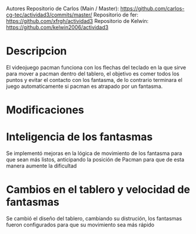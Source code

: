 
Autores
Repositorio de Carlos (Main / Master): https://github.com/carlos-cg-tec/actividad3/commits/master/
Repositorio de fer: https://github.com/xfrgh/actividad3
Repositorio de Kelwin: https://github.com/kelwin2006/actividad3

# Descripcion

El videojuego pacman funciona con los flechas del teclado en la que sirve para mover a pacman dentro del tablero, el objetivo es comer todos los puntos y evitar el contacto con los fantasma, de lo contrario terminara el juego automaticamente si pacman es atrapado por un fantasma.

 # Modificaciones

	
# Inteligencia de los fantasmas

Se implementó mejoras en la lógica de movimiento de los fantasma para que sean más listos, anticipando la posición de Pacman para que de esta manera aumente la dificultad   	
# Cambios en el tablero y velocidad de fantasmas

Se cambió el diseño del tablero, cambiando su distrución, los fantasmas fueron configurados para que su movimiento sea más rápido








